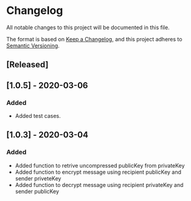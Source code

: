 # Changelog

All notable changes to this project will be documented in this file.

The format is based on [Keep a Changelog](https://keepachangelog.com/en/1.0.0/),
and this project adheres to [Semantic Versioning](https://semver.org/spec/v2.0.0.html).

## [Released]

## [1.0.5] - 2020-03-06

### Added

- Added test cases.

## [1.0.3] - 2020-03-04

### Added

- Added function to retrive uncompressed publicKey from privateKey
- Added function to encrypt message using recipient publicKey and sender priveteKey
- Added function to decrypt message using recipient privateKey and sender publicKey
